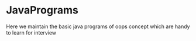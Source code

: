 # JavaPrograms
Here we maintain the basic java programs of oops concept which are handy to learn for interview
